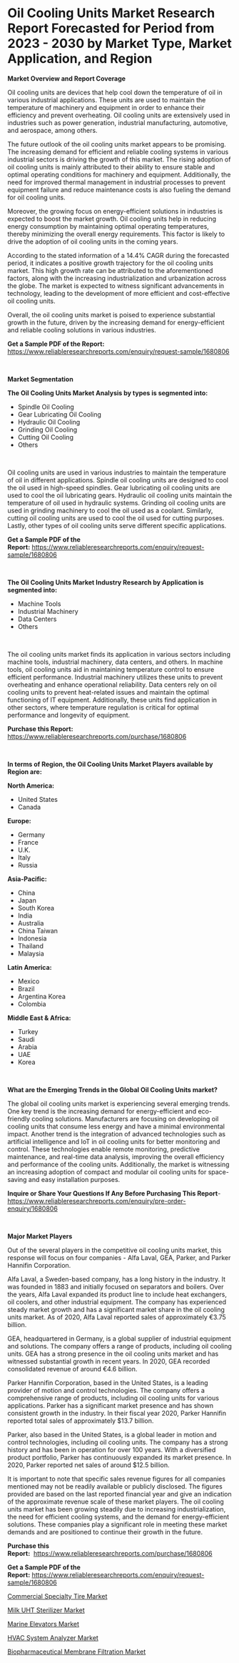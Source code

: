 <p><h1>Oil Cooling Units Market Research Report Forecasted for Period from 2023 -  2030 by Market Type, Market Application, and Region</h1></p><p><strong>Market Overview and Report Coverage</strong></p>
<p><p>Oil cooling units are devices that help cool down the temperature of oil in various industrial applications. These units are used to maintain the temperature of machinery and equipment in order to enhance their efficiency and prevent overheating. Oil cooling units are extensively used in industries such as power generation, industrial manufacturing, automotive, and aerospace, among others.</p><p>The future outlook of the oil cooling units market appears to be promising. The increasing demand for efficient and reliable cooling systems in various industrial sectors is driving the growth of this market. The rising adoption of oil cooling units is mainly attributed to their ability to ensure stable and optimal operating conditions for machinery and equipment. Additionally, the need for improved thermal management in industrial processes to prevent equipment failure and reduce maintenance costs is also fueling the demand for oil cooling units.</p><p>Moreover, the growing focus on energy-efficient solutions in industries is expected to boost the market growth. Oil cooling units help in reducing energy consumption by maintaining optimal operating temperatures, thereby minimizing the overall energy requirements. This factor is likely to drive the adoption of oil cooling units in the coming years.</p><p>According to the stated information of a 14.4% CAGR during the forecasted period, it indicates a positive growth trajectory for the oil cooling units market. This high growth rate can be attributed to the aforementioned factors, along with the increasing industrialization and urbanization across the globe. The market is expected to witness significant advancements in technology, leading to the development of more efficient and cost-effective oil cooling units.</p><p>Overall, the oil cooling units market is poised to experience substantial growth in the future, driven by the increasing demand for energy-efficient and reliable cooling solutions in various industries.</p></p>
<p><strong>Get a Sample PDF of the Report:</strong> <a href="https://www.reliableresearchreports.com/enquiry/request-sample/1680806">https://www.reliableresearchreports.com/enquiry/request-sample/1680806</a></p>
<p>&nbsp;</p>
<p><strong>Market Segmentation</strong></p>
<p><strong>The Oil Cooling Units Market Analysis by types is segmented into:</strong></p>
<p><ul><li>Spindle Oil Cooling</li><li>Gear Lubricating Oil Cooling</li><li>Hydraulic Oil Cooling</li><li>Grinding Oil Cooling</li><li>Cutting Oil Cooling</li><li>Others</li></ul></p>
<p>&nbsp;</p>
<p><p>Oil cooling units are used in various industries to maintain the temperature of oil in different applications. Spindle oil cooling units are designed to cool the oil used in high-speed spindles. Gear lubricating oil cooling units are used to cool the oil lubricating gears. Hydraulic oil cooling units maintain the temperature of oil used in hydraulic systems. Grinding oil cooling units are used in grinding machinery to cool the oil used as a coolant. Similarly, cutting oil cooling units are used to cool the oil used for cutting purposes. Lastly, other types of oil cooling units serve different specific applications.</p></p>
<p><strong>Get a Sample PDF of the Report:</strong>&nbsp;<a href="https://www.reliableresearchreports.com/enquiry/request-sample/1680806">https://www.reliableresearchreports.com/enquiry/request-sample/1680806</a></p>
<p>&nbsp;</p>
<p><strong>The Oil Cooling Units Market Industry Research by Application is segmented into:</strong></p>
<p><ul><li>Machine Tools</li><li>Industrial Machinery</li><li>Data Centers</li><li>Others</li></ul></p>
<p>&nbsp;</p>
<p><p>The oil cooling units market finds its application in various sectors including machine tools, industrial machinery, data centers, and others. In machine tools, oil cooling units aid in maintaining temperature control to ensure efficient performance. Industrial machinery utilizes these units to prevent overheating and enhance operational reliability. Data centers rely on oil cooling units to prevent heat-related issues and maintain the optimal functioning of IT equipment. Additionally, these units find application in other sectors, where temperature regulation is critical for optimal performance and longevity of equipment.</p></p>
<p><strong>Purchase this Report:</strong>&nbsp; <a href="https://www.reliableresearchreports.com/purchase/1680806">https://www.reliableresearchreports.com/purchase/1680806</a></p>
<p>&nbsp;</p>
<p><strong>In terms of Region, the Oil Cooling Units Market Players available by Region are:</strong></p>
<p>
    <p> <strong> North America: </strong>
        <ul>
            <li>United States</li>
            <li>Canada</li>
        </ul>
        </p> 
    <p> <strong> Europe: </strong>
        <ul>
            <li>Germany</li>
            <li>France</li>
            <li>U.K.</li>
            <li>Italy</li>
            <li>Russia</li>
        </ul>
        </p> 
    <p> <strong> Asia-Pacific: </strong>
        <ul>
            <li>China</li>
            <li>Japan</li>
            <li>South Korea</li>
            <li>India</li>
            <li>Australia</li>
            <li>China Taiwan</li>
            <li>Indonesia</li>
            <li>Thailand</li>
            <li>Malaysia</li>
        </ul>
        </p> 
    <p> <strong> Latin America: </strong>
        <ul>
            <li>Mexico</li>
            <li>Brazil</li>
            <li>Argentina Korea</li>
            <li>Colombia</li>
        </ul>
        </p> 
    <p> <strong> Middle East & Africa: </strong>
        <ul>
            <li>Turkey</li>
            <li>Saudi</li>
            <li>Arabia</li>
            <li>UAE</li>
            <li>Korea</li>
        </ul>
    </p>
    </p>
<p>&nbsp;</p>
<p><strong>What are the Emerging Trends in the Global Oil Cooling Units market?</strong></p>
<p><p>The global oil cooling units market is experiencing several emerging trends. One key trend is the increasing demand for energy-efficient and eco-friendly cooling solutions. Manufacturers are focusing on developing oil cooling units that consume less energy and have a minimal environmental impact. Another trend is the integration of advanced technologies such as artificial intelligence and IoT in oil cooling units for better monitoring and control. These technologies enable remote monitoring, predictive maintenance, and real-time data analysis, improving the overall efficiency and performance of the cooling units. Additionally, the market is witnessing an increasing adoption of compact and modular oil cooling units for space-saving and easy installation purposes.</p></p>
<p><strong>Inquire or Share Your Questions If Any Before Purchasing This Report</strong>- <a href="https://www.reliableresearchreports.com/enquiry/pre-order-enquiry/1680806">https://www.reliableresearchreports.com/enquiry/pre-order-enquiry/1680806</a></p>
<p>&nbsp;</p>
<p><strong>Major Market Players</strong></p>
<p><p>Out of the several players in the competitive oil cooling units market, this response will focus on four companies - Alfa Laval, GEA, Parker, and Parker Hannifin Corporation. </p><p>Alfa Laval, a Sweden-based company, has a long history in the industry. It was founded in 1883 and initially focused on separators and boilers. Over the years, Alfa Laval expanded its product line to include heat exchangers, oil coolers, and other industrial equipment. The company has experienced steady market growth and has a significant market share in the oil cooling units market. As of 2020, Alfa Laval reported sales of approximately €3.75 billion.</p><p>GEA, headquartered in Germany, is a global supplier of industrial equipment and solutions. The company offers a range of products, including oil cooling units. GEA has a strong presence in the oil cooling units market and has witnessed substantial growth in recent years. In 2020, GEA recorded consolidated revenue of around €4.6 billion.</p><p>Parker Hannifin Corporation, based in the United States, is a leading provider of motion and control technologies. The company offers a comprehensive range of products, including oil cooling units for various applications. Parker has a significant market presence and has shown consistent growth in the industry. In their fiscal year 2020, Parker Hannifin reported total sales of approximately $13.7 billion.</p><p>Parker, also based in the United States, is a global leader in motion and control technologies, including oil cooling units. The company has a strong history and has been in operation for over 100 years. With a diversified product portfolio, Parker has continuously expanded its market presence. In 2020, Parker reported net sales of around $12.5 billion.</p><p>It is important to note that specific sales revenue figures for all companies mentioned may not be readily available or publicly disclosed. The figures provided are based on the last reported financial year and give an indication of the approximate revenue scale of these market players. The oil cooling units market has been growing steadily due to increasing industrialization, the need for efficient cooling systems, and the demand for energy-efficient solutions. These companies play a significant role in meeting these market demands and are positioned to continue their growth in the future.</p></p>
<p><strong>Purchase this Report:</strong>&nbsp;&nbsp;<a href="https://www.reliableresearchreports.com/purchase/1680806">https://www.reliableresearchreports.com/purchase/1680806</a></p>
<p></p>
<p><strong>Get a Sample PDF of the Report:</strong>&nbsp;<a href="https://www.reliableresearchreports.com/enquiry/request-sample/1680806">https://www.reliableresearchreports.com/enquiry/request-sample/1680806</a></p>
<p><p><a href="https://www.linkedin.com/pulse/commercial-specialty-tire-market-size-share-global-analysis/">Commercial Specialty Tire Market</a></p><p><a href="https://www.linkedin.com/pulse/milk-uht-sterilizer-market-research-report-unlocks-analysis-cxyfc/">Milk UHT Sterilizer Market</a></p><p><a href="https://medium.com/@peterm12562/marine-elevators-market-size-growth-forecast-2023-2030-d987402403b1">Marine Elevators Market</a></p><p><a href="https://medium.com/@mahimohanrp23/hvac-system-analyzer-market-size-growth-forecast-2023-2030-bda198ccd806">HVAC System Analyzer Market</a></p><p><a href="https://www.linkedin.com/pulse/biopharmaceutical-membrane-filtration-market-research-report-ytx4c/">Biopharmaceutical Membrane Filtration Market</a></p></p>